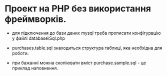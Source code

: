 # Проект на PHP без використання фреймворків.

- для підключення до бази даних mysql треба прописати конфігурвцію у файлі database\Sql.php

- purchases.table.sql знаходиться структура таблиці, яка необхідна для роботи.

- при бажанні можна скопіювати вміст purchase.sample.sql - це приклад наповнення.